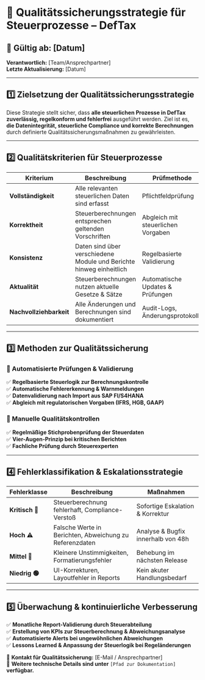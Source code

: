 # 📌 Qualitätssicherungsstrategie für Steuerprozesse – DefTax

## 📅 **Gültig ab:** [Datum]

**Verantwortlich:** [Team/Ansprechpartner]\
**Letzte Aktualisierung:** [Datum]

---

## **1️⃣ Zielsetzung der Qualitätssicherungsstrategie**

Diese Strategie stellt sicher, dass **alle steuerlichen Prozesse in DefTax zuverlässig, regelkonform und fehlerfrei** ausgeführt werden. Ziel ist es, **die Datenintegrität, steuerliche Compliance und korrekte Berechnungen** durch definierte Qualitätssicherungsmaßnahmen zu gewährleisten.

---

## **2️⃣ Qualitätskriterien für Steuerprozesse**

| Kriterium               | Beschreibung                                                        | Prüfmethode                        |
| ----------------------- | ------------------------------------------------------------------- | ---------------------------------- |
| **Vollständigkeit**     | Alle relevanten steuerlichen Daten sind erfasst                     | Pflichtfeldprüfung                 |
| **Korrektheit**         | Steuerberechnungen entsprechen geltenden Vorschriften               | Abgleich mit steuerlichen Vorgaben |
| **Konsistenz**          | Daten sind über verschiedene Module und Berichte hinweg einheitlich | Regelbasierte Validierung          |
| **Aktualität**          | Steuerberechnungen nutzen aktuelle Gesetze & Sätze                  | Automatische Updates & Prüfungen   |
| **Nachvollziehbarkeit** | Alle Änderungen und Berechnungen sind dokumentiert                  | Audit-Logs, Änderungsprotokolle    |

---

## **3️⃣ Methoden zur Qualitätssicherung**

### **🔹 Automatisierte Prüfungen & Validierung**

✅ **Regelbasierte Steuerlogik zur Berechnungskontrolle**\
✅ **Automatische Fehlererkennung & Warnmeldungen**\
✅ **Datenvalidierung nach Import aus SAP FI/S4HANA**\
✅ **Abgleich mit regulatorischen Vorgaben (IFRS, HGB, GAAP)**

### **🔹 Manuelle Qualitätskontrollen**

✅ **Regelmäßige Stichprobenprüfung der Steuerdaten**\
✅ **Vier-Augen-Prinzip bei kritischen Berichten**\
✅ **Fachliche Prüfung durch Steuerexperten**

---

## **4️⃣ Fehlerklassifikation & Eskalationsstrategie**

| Fehlerklasse    | Beschreibung                                            | Maßnahmen                          |
| --------------- | ------------------------------------------------------- | ---------------------------------- |
| **Kritisch 🚨** | Steuerberechnung fehlerhaft, Compliance-Verstoß         | Sofortige Eskalation & Korrektur   |
| **Hoch ⚠️**     | Falsche Werte in Berichten, Abweichung zu Referenzdaten | Analyse & Bugfix innerhalb von 48h |
| **Mittel 🔹**   | Kleinere Unstimmigkeiten, Formatierungsfehler           | Behebung im nächsten Release       |
| **Niedrig 🟢**  | UI-Korrekturen, Layoutfehler in Reports                 | Kein akuter Handlungsbedarf        |

---

## **5️⃣ Überwachung & kontinuierliche Verbesserung**

✅ **Monatliche Report-Validierung durch Steuerabteilung**\
✅ **Erstellung von KPIs zur Steuerberechnung & Abweichungsanalyse**\
✅ **Automatisierte Alerts bei ungewöhnlichen Abweichungen**\
✅ **Lessons Learned & Anpassung der Steuerlogik bei Regeländerungen**

📩 **Kontakt für Qualitätssicherung:** [E-Mail / Ansprechpartner]\
📂 **Weitere technische Details sind unter** `[Pfad zur Dokumentation]` **verfügbar.**

